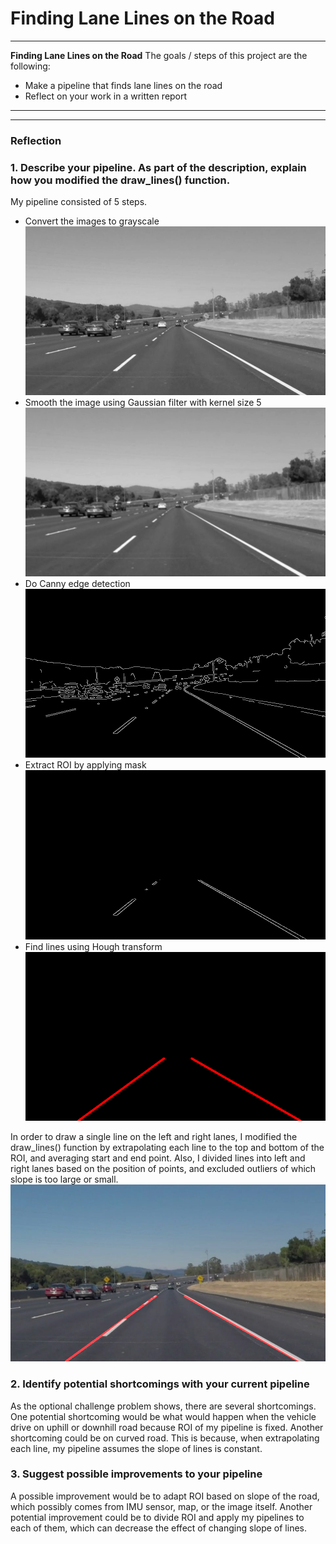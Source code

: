 # **Finding Lane Lines on the Road** 
---

**Finding Lane Lines on the Road**
The goals / steps of this project are the following:
* Make a pipeline that finds lane lines on the road
* Reflect on your work in a written report
---

[//]: # (Image References)

[step1]: ./writeup_image/step1/solidWhiteCurve.jpg
[step2]: ./writeup_image/step2/solidWhiteCurve.jpg
[step3]: ./writeup_image/step3/solidWhiteCurve.jpg
[step4]: ./writeup_image/step4/solidWhiteCurve.jpg
[step5]: ./writeup_image/step5/solidWhiteCurve.jpg
[result]: ./test_images_output/solidWhiteCurve.jpg
---

### Reflection

### 1. Describe your pipeline. As part of the description, explain how you modified the draw_lines() function.

My pipeline consisted of 5 steps. 
* Convert the images to grayscale
![alt text][step1]
* Smooth the image using Gaussian filter with kernel size 5
![alt text][step2]
* Do Canny edge detection
![alt text][step3]
* Extract ROI by applying mask
![alt text][step4]
* Find lines using Hough transform
![alt text][step5]

In order to draw a single line on the left and right lanes, I modified the draw_lines() function by
extrapolating each line to the top and bottom of the ROI, and averaging start and end point. Also, I divided lines into left and right lanes based on the position of points, and excluded outliers of which slope is too large or small. 
![alt text][result]

### 2. Identify potential shortcomings with your current pipeline
As the optional challenge problem shows, there are several shortcomings. One potential shortcoming would be what would happen when the vehicle drive on uphill or downhill road because ROI of my pipeline is fixed. Another shortcoming could be on curved road. This is because, when extrapolating each line, my pipeline assumes the slope of lines is constant. 


### 3. Suggest possible improvements to your pipeline
A possible improvement would be to adapt ROI based on slope of the road, which possibly comes from IMU sensor, map, or the image itself. Another potential improvement could be to divide ROI and apply my pipelines to each of them, which can decrease the effect of changing slope of lines. 

